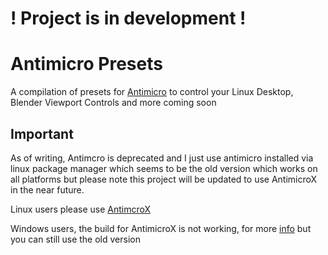 # ! Project is in development !

# Antimicro Presets
A compilation of presets for [Antimicro](https://github.com/AntiMicro/antimicro) to control your Linux Desktop, Blender Viewport Controls and more coming soon

## Important
As of writing, Antimcro is deprecated and I just use antimicro installed via linux package manager which seems to be the old version which works on all platforms but please note this project will be updated to use AntimicroX in the near future.

Linux users please use [AntimcroX](https://github.com/AntiMicroX/antimicroX)

Windows users, the build for AntimicroX is not working, for more [info](https://github.com/AntiMicro/antimicro#windows-users) but you can still use the old version


